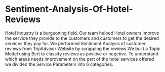 # Sentiment-Analysis-Of-Hotel-Reviews
Hotel Industry is a burgeoning field. Our team helped Hotel owners improve the service they provide to the customers and customers to get the desired services they pay for.
We performed Sentiment Analysis of customer reviews from TripAdvisor Website by scrapping the reviews.We built a Topic Model using Bert to classify reviews as positive or negetive. To understand which areas needs improvement on the part of the hotel services offered we divided the Service Parameters into 6 categories. 
